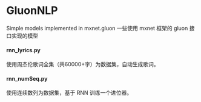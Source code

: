 # GluonNLP
Simple models implemented in mxnet.gluon
一些使用 mxnet 框架的 gluon 接口实现的模型

#### rnn_lyrics.py
使用周杰伦歌词全集（共60000+字）为数据集，自动生成歌词。

#### rnn_numSeq.py
使用连续数列为数据集，基于 RNN 训练一个进位器。


